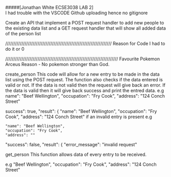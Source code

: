 #####[Jonathan White ECSE3038 LAB 2]  
I had trouble with the VSCODE Github uploading hence no gitignore

Create an API that implement a POST request handler to add new people to the existing data list and a 
GET request handler that will show all added data of the person list


//////////////////////////////////////////////////////////////////
Reason for Code 
I had to do it or 0


//////////////////////////////////////////////////////////////////////
Favourite Pokemon 
Arceus 
Reason - No pokemon stronger than God.  


create_person 
This code will allow for a new entry to be made in the data list using the POST request. 
The function also checks if the data entered is valid or not. 
If the data is not valid then the request will give back an error. 
If the data is valid then it will give back success and print the entred data. 
e.g 
name": "Beef Wellington",
	"occupation": "Fry Cook",
	"address": "124 Conch Street" 

 success": true,
	"result": {
		"name": "Beef Wellington",
		"occupation": "Fry Cook",
		"address": "124 Conch Street" 
  if an invalid entry is present e.g

  	"name": "Beef Wellington",
	"occupation": "Fry Cook",
	"address": "" 

 "success": false,
"result": {
"error_message": "invalid request"

get_person 
This function allows data of every entry to be received.  

e.g 
"Beef Wellington",
"occupation": "Fry Cook",
"address": "124 Conch Street" 


